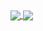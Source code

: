 <a href="https://github.com/anuraghazra/github-readme-stats">
  <img align="center" src="https://github-readme-stats.vercel.app/api?username=zzzk1&show_icons=true&theme=highcontrast" />
</a>
<a href="https://github.com/anuraghazra/convoychat">
  <img align="center" src="https://github-readme-stats.vercel.app/api/top-langs/?username=zzzk1&layout=compact&hide=php,Blade,)](https://github.com/anuraghazra/github-readme-stats" />
</a>
